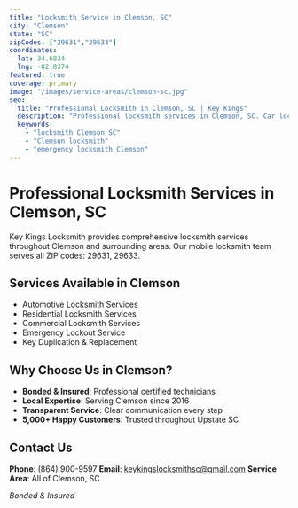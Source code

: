 ```yaml
---
title: "Locksmith Service in Clemson, SC"
city: "Clemson"
state: "SC"
zipCodes: ["29631","29633"]
coordinates:
  lat: 34.6834
  lng: -82.8374
featured: true
coverage: primary
image: "/images/service-areas/clemson-sc.jpg"
seo:
  title: "Professional Locksmith in Clemson, SC | Key Kings"
  description: "Professional locksmith services in Clemson, SC. Car lockouts, house lockouts, key replacement & more. Call (864) 900-9597"
  keywords:
    - "locksmith Clemson SC"
    - "Clemson locksmith"
    - "emergency locksmith Clemson"
---
```


# Professional Locksmith Services in Clemson, SC

Key Kings Locksmith provides comprehensive locksmith services throughout Clemson and surrounding areas. Our mobile locksmith team serves all ZIP codes: 29631, 29633.

## Services Available in Clemson

- Automotive Locksmith Services
- Residential Locksmith Services
- Commercial Locksmith Services
- Emergency Lockout Service
- Key Duplication & Replacement

## Why Choose Us in Clemson?

- **Bonded & Insured**: Professional certified technicians
- **Local Expertise**: Serving Clemson since 2016
- **Transparent Service**: Clear communication every step
- **5,000+ Happy Customers**: Trusted throughout Upstate SC

## Contact Us

**Phone**: (864) 900-9597
**Email**: keykingslocksmithsc@gmail.com
**Service Area**: All of Clemson, SC

*Bonded & Insured*
